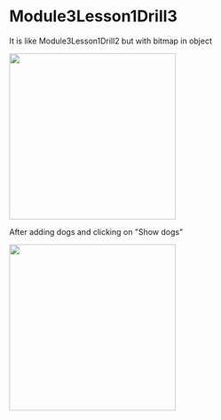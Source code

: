 # Module3Lesson1Drill3

It is like Module3Lesson1Drill2 but with bitmap in object

<img src = "https://user-images.githubusercontent.com/102150516/189331492-fe4ae874-a21c-419f-aa71-5c80fe8e0bca.jpg" width = 300>

After adding dogs and clicking on "Show dogs"

<img src = "https://user-images.githubusercontent.com/102150516/189331496-0831ed09-49bb-4691-bf71-61d5f7f0fc51.jpg" width = 300>
